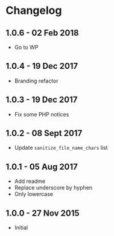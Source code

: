 # Changelog

## 1.0.6 - 02 Feb 2018
* Go to WP

## 1.0.4 - 19 Dec 2017
* Branding refactor

## 1.0.3 - 19 Dec 2017
* Fix some PHP notices

## 1.0.2 - 08 Sept 2017
* Update `sanitize_file_name_chars` list

## 1.0.1 - 05 Aug 2017
* Add readme
* Replace underscore by hyphen
* Only lowercase

## 1.0.0 - 27 Nov 2015
* Initial
